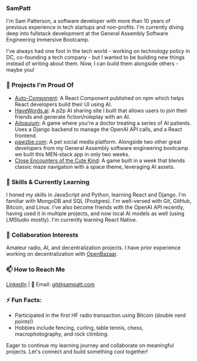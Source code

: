 ### SamPatt

I'm Sam Patterson, a software developer with more than 10 years of previous experience in tech startups and non-profits. I'm currently diving deep into fullstack development at the General Assembly Software Engineering Immersive Bootcamp. 

I've always had one foot in the tech world - working on technology policy in DC, co-founding a tech company - but I wanted to be building new things instead of writing about them. Now, I can build them alongside others - maybe you!

### 🔭 **Projects I'm Proud Of**
  - [Auto-Component](https://github.com/TimHuitt/auto-component): A React Component published on npm which helps React developers build their UI using AI.
  - [HaveWords.ai](https://github.com/SamPatt/HaveWords.ai): A p2p AI sharing site I built that allows users to join their friends and generate fiction/roleplay with an AI.
  - [Ailoquium](https://github.com/SamPatt/ailoquium): A game where you're a doctor treating a series of AI patients. Uses a Django backend to manage the OpenAI API calls, and a React frontend.
  - [pawzbe.com](https://github.com/SamPatt/pawzbe): A pet social media platform. Alongside two other great developers from my General Assembly software engineering bootcamp we built this MEN-stack app in only two weeks.
  - [Close Encounters of the Cute Kind](https://github.com/SamPatt/close-encounters-of-the-cute-kind): A game built in a week that blends classic maze navigation with a space theme, leveraging AI assets.

### 🌱 **Skills & Currently Learning** 
I honed my skills in JavaScript and Python, learning React and Django. I'm familiar with MongoDB and SQL (Postgres). I'm well-versed with Git, GitHub, Bitcoin, and Linux. I've also become friends with the OpenAI API recently, having used it in multiple projects, and now local AI models as well (using LMStudio mostly). I'm currently learning React Native.

### 👯 **Collaboration Interests** 
Amateur radio, AI, and decentralization projects. I have prior experience working on decentralization with [OpenBazaar](https://github.com/OpenBazaar).

### 📫 **How to Reach Me** 
[LinkedIn](https://www.linkedin.com/in/sampatt-dev/) | 📧 Email: [git@sampatt.com](mailto:git@sampatt.com)


### ⚡ **Fun Facts**: 
  - Participated in the first HF radio transaction using Bitcoin (double nerd points!)
  - Hobbies include fencing, curling, table tennis, chess, macrophotography, and rock climbing.

Eager to continue my learning journey and collaborate on meaningful projects. Let's connect and build something cool together!

